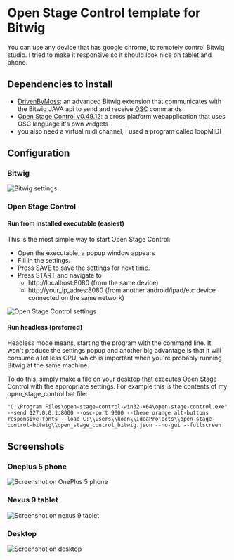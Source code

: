 # Open Stage Control template for Bitwig
You can use any device that has google chrome, to remotely control Bitwig studio.
I tried to make it responsive so it should look nice on tablet and phone.

## Dependencies to install
- [DrivenByMoss](https://github.com/git-moss/DrivenByMoss/): an advanced Bitwig extension that communicates with the Bitwig JAVA api to send and receive [OSC](http://opensoundcontrol.org/) commands
- [Open Stage Control v0.49.12](https://github.com/jean-emmanuel/open-stage-control/): a cross platform webapplication that uses OSC language it's own widgets
- you also need a virtual midi channel, I used a program called loopMIDI

## Configuration

### Bitwig
![Bitwig settings](img/bitwig_settings.png)

### Open Stage Control

#### Run from installed executable (easiest)
This is the most simple way to start Open Stage Control:
- Open the executable, a popup window appears
- Fill in the settings.
- Press SAVE to save the settings for next time.
- Press START and navigate to
    - http://localhost:8080 (from the same device)
    - http://your_ip_adres:8080 (from another android/ipad/etc device connected on the same network)

![Open Stage Control settings](img/open_stage_control_settings.png)

#### Run headless (preferred)
Headless mode means, starting the program with the command line.
It won't produce the settings popup and another big advantage is that it will consume a lot less CPU, which is important when you're probably running Bitwig at the same machine.

To do this, simply make a file on your desktop that executes Open Stage Control with the appropriate settings.
For example this is the contents of my open_stage_control.bat file:
```
"C:\Program Files\open-stage-control-win32-x64\open-stage-control.exe" --send 127.0.0.1:8000 --osc-port 9000 --theme orange alt-buttons responsive-fonts --load C:\\Users\\koen\\IdeaProjects\\open-stage-control-bitwig\\open_stage_control_bitwig.json --no-gui --fullscreen
```

## Screenshots
### Oneplus 5 phone
![Screenshot on OnePlus 5 phone](img/devices_oneplus_5.png)

### Nexus 9 tablet
![Screenshot on nexus 9 tablet](img/mixer_nexus_9.png)

### Desktop
![Screenshot on desktop](img/keyboard_desktop.png)
